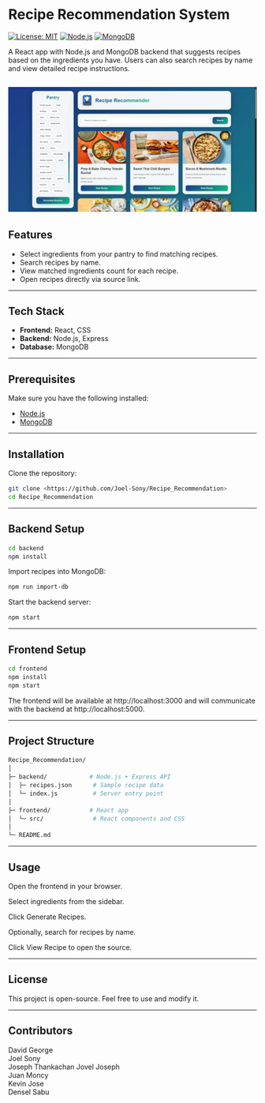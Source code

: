 # Recipe Recommendation System


[![License: MIT](https://img.shields.io/badge/License-MIT-green.svg)](https://opensource.org/licenses/MIT)
[![Node.js](https://img.shields.io/badge/Node.js-v18.0.0-green)](https://nodejs.org/)
[![MongoDB](https://img.shields.io/badge/MongoDB-v6.0.0-green)](https://www.mongodb.com/)


A React app with Node.js and MongoDB backend that suggests recipes based on the ingredients you have. Users can also search recipes by name and view detailed recipe instructions.

![App Homepage](images/homepage.png)
---

## Features

- Select ingredients from your pantry to find matching recipes.
- Search recipes by name.
- View matched ingredients count for each recipe.
- Open recipes directly via source link.

---

## Tech Stack

- **Frontend:** React, CSS
- **Backend:** Node.js, Express
- **Database:** MongoDB

---

## Prerequisites

Make sure you have the following installed:

- [Node.js](https://nodejs.org/)
- [MongoDB](https://www.mongodb.com/)

---

## Installation

Clone the repository:

```bash
git clone <https://github.com/Joel-Sony/Recipe_Recommendation>
cd Recipe_Recommendation
```

---

## Backend Setup

```bash
cd backend
npm install
```

Import recipes into MongoDB:

```bash
npm run import-db
```

Start the backend server:

```bash
npm start
```

---
## Frontend Setup

```bash
cd frontend
npm install
npm start
```

The frontend will be available at http://localhost:3000 and will communicate with the backend at http://localhost:5000.

---
## Project Structure

```bash
Recipe_Recommendation/
│
├─ backend/            # Node.js + Express API
│  ├─ recipes.json      # Sample recipe data
│  └─ index.js          # Server entry point
│
├─ frontend/           # React app
│  └─ src/              # React components and CSS
│
└─ README.md
```

---
## Usage

Open the frontend in your browser.

Select ingredients from the sidebar.

Click Generate Recipes.

Optionally, search for recipes by name.

Click View Recipe to open the source.

---

## License

This project is open-source. Feel free to use and modify it.

---
## Contributors

David George  
Joel Sony  
Joseph Thankachan
Jovel Joseph   
Juan Moncy   
Kevin Jose  
<span style="color:#0d1117;">Densel Sabu</span>
